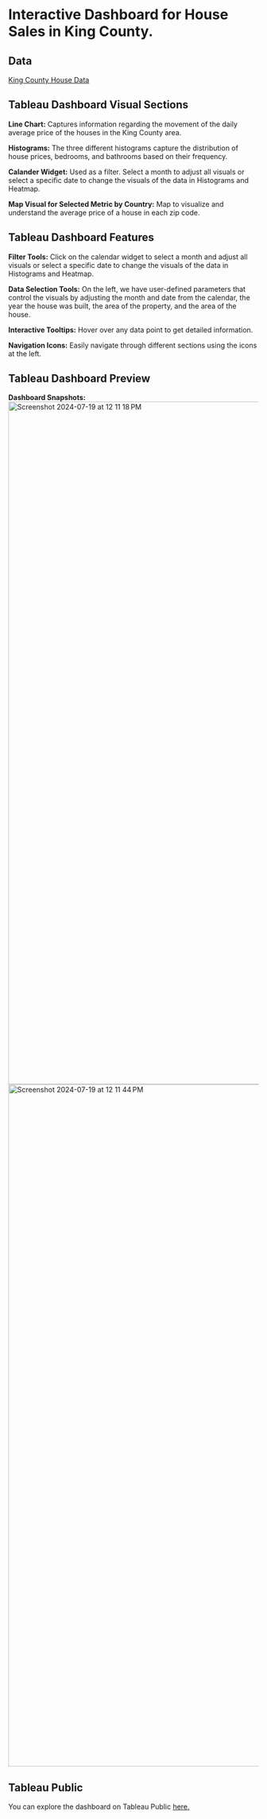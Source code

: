 # Interactive Dashboard for House Sales in King County.

## Data
[King County House Data](https://github.com/mochen862/king-county-house-sales)

## Tableau Dashboard Visual Sections

**Line Chart:** Captures information regarding the movement of the daily average price of the houses in the King County area.

**Histograms:** The three different histograms capture the distribution of house prices, bedrooms, and bathrooms based on their frequency.

**Calander Widget:** Used as a filter. Select a month to adjust all visuals or select a specific date to change the visuals of the data in Histograms and Heatmap.

**Map Visual for Selected Metric by Country:** Map to visualize and understand the average price of a house in each zip code. 

## Tableau Dashboard Features

**Filter Tools:** Click on the calendar widget to select a month and adjust all visuals or select a specific date to change the visuals of the data in Histograms and Heatmap.

**Data Selection Tools:** On the left, we have user-defined parameters that control the visuals by adjusting the month and date from the calendar, the year the house was built, the area of the property, and the area of the house. 

**Interactive Tooltips:** Hover over any data point to get detailed information.

**Navigation Icons:** Easily navigate through different sections using the icons at the left.

## Tableau Dashboard Preview
**Dashboard Snapshots:**
<img width="1374" alt="Screenshot 2024-07-19 at 12 11 18 PM" src="https://github.com/user-attachments/assets/b2a5fcad-d224-45cf-a309-960f72180e5f">
<img width="1373" alt="Screenshot 2024-07-19 at 12 11 44 PM" src="https://github.com/user-attachments/assets/6d8829be-c021-4ec7-8c5f-7a82ff2a835a">

## Tableau Public
You can explore the dashboard on Tableau Public [here.](https://public.tableau.com/app/profile/praneeth.kruthiventi/viz/InteractiveDashboardforHouseSalesinKingCounty/Dashboard1)

